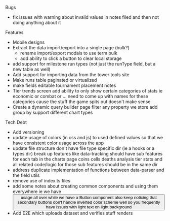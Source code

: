 Bugs
- fix issues with warning about invalid values in notes filed and then not doing anything about it

Features
- Mobile designs
- Extract the data import/export into a single page (bulk?)
    - rename import/export modals to use term bulk
    - add ability to click a button to clear local storage
- add support for milestone run types (not just the runType field, but a new table as well)
- Add support for importing data from the tower tools site    
- Make runs table paginated or virtualized
- make fields editable
    tournament placement
    notes
- Tier trends screen
    add ability to only show certain categories of stats
        ie economic or combat or ... need to come up with names for these categories cause the stuff the game spits out doesn't make sense
- Create a dynamic query builder page
    filter any property we store
    add group by
    support different chart types        

Tech Debt
- Add versioning
- update usage of colors (in css and js) to used defined values so that we have consistent color usage across the app
- update file structure
    don't have file type specific dir (ie a hooks or a types dir)
    break up features
        like data-tracking should have sub features for each tab in the charts page
            coins
            cells
            deaths analysis
            tier stats
        and all related code/logic for those sub features should be in the same dir
- address duplicate implementation of functions between data-parser and the field utils
- remove use of index.ts files
- add some notes about creating common components and using them everywhere
    ie we have <button> usage all over while we have a Button component
    also keep noticing that secondary buttons don't handle inverted color scheme well
    so you frequently have issues with light text on light background
- Add E2E which uploads dataset and verifies stuff renders
